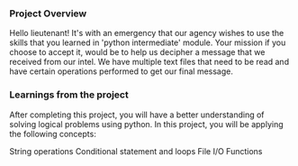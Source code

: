 ### Project Overview

 Hello lieutenant! It's with an emergency that our agency wishes to use the skills that you learned in 'python intermediate' module. Your mission if you choose to accept it, would be to help us decipher a message that we received from our intel. We have multiple text files that need to be read and have certain operations performed to get our final message.


### Learnings from the project

 After completing this project, you will have a better understanding of solving logical problems using python. In this project, you will be applying the following concepts:

String operations
Conditional statement and loops
File I/O
Functions


